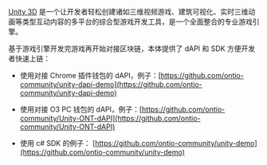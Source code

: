 


[Unity 3D](https://unity.com/cn) 是一个让开发者轻松创建诸如三维视频游戏、建筑可视化、实时三维动画等类型互动内容的多平台的综合型游戏开发工具，是一个全面整合的专业游戏引擎。

基于游戏引擎开发完游戏再开始对接区块链，本体提供了 dAPI 和 SDK 方便开发者快速上链：

* 使用对接 Chrome 插件钱包的 dAPI，例子：[https://github.com/ontio-community/unity-dapi-demo](https://github.com/ontio-community/unity-dapi-demo)

* 使用对接 O3 PC 钱包的 dAPI，例子：[https://github.com/ontio-community/Unity-ONT-dAPI](https://github.com/ontio-community/Unity-ONT-dAPI)

* 使用 c# SDK 的例子： [https://github.com/ontio-community/unity-demo](https://github.com/ontio-community/unity-demo)






